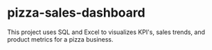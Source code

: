 # pizza-sales-dashboard
This project uses SQL and Excel to visualizes KPI's, sales trends, and product metrics for a pizza business. 
